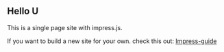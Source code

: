 ## Hello U


This is a single page site with impress.js. 

If you want to build a new site for your own. check this out: [Impress-guide](./Impress-guide.md)


